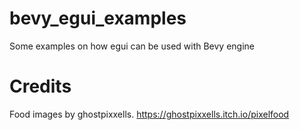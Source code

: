 # bevy_egui_examples
Some examples on how egui can be used with Bevy engine

# Credits
Food images by ghostpixxells.
https://ghostpixxells.itch.io/pixelfood
